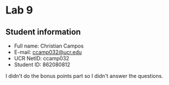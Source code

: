 # Lab 9

## Student information
* Full name: Christian Campos
* E-mail: ccamp032@ucr.edu
* UCR NetID: ccamp032
* Student ID: 862080812

I didn't do the bonus points part so I didn't answer the questions.
